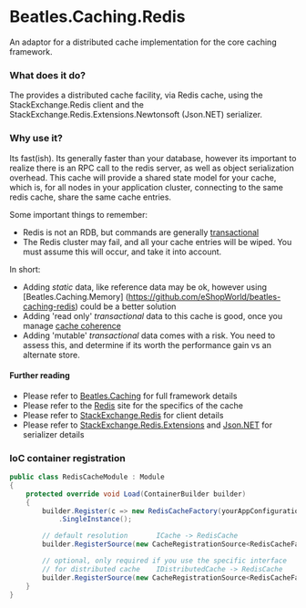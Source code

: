 # Beatles.Caching.Redis
An adaptor for a distributed cache implementation for the core caching framework.

### What does it do?
The provides a distributed cache facility, via Redis cache, using the StackExchange.Redis client and the StackExchange.Redis.Extensions.Newtonsoft (Json.NET) serializer.


### Why use it?
Its fast(ish). Its generally faster than your database, however its important to realize there is an RPC call to the redis server, as well as object serialization overhead.
This cache will provide a shared state model for your cache, which is, for all nodes in your application cluster, connecting to the same redis cache, share the same cache entries.

Some important things to remember:
* Redis is not an RDB, but commands are generally [transactional](https://redis.io/topics/transactions)
* The Redis cluster may fail, and all your cache entries will be wiped. You must assume this will occur, and take it into account.

In short:
* Adding *static* data, like reference data may be ok, however using [Beatles.Caching.Memory] (https://github.com/eShopWorld/beatles-caching-redis) could be a better solution
* Adding 'read only' *transactional* data to this cache is good, once you manage [cache coherence](https://en.wikipedia.org/wiki/Cache_coherence)
* Adding 'mutable' *transactional* data comes with a risk. You need to assess this, and determine if its worth the performance gain vs an alternate store.


#### Further reading
* Please refer to [Beatles.Caching](https://github.com/eShopWorld/beatles-caching) for full framework details
* Please refer to the [Redis](https://redis.io/) site for the specifics of the cache
* Please refer to [StackExchange.Redis](https://github.com/StackExchange/StackExchange.Redis) for client details
* Please refer to [StackExchange.Redis.Extensions](https://github.com/imperugo/StackExchange.Redis.Extensions) and [Json.NET](http://www.newtonsoft.com/json) for serializer details

### IoC container registration
```c#
public class RedisCacheModule : Module
{
    protected override void Load(ContainerBuilder builder)
    {
        builder.Register(c => new RedisCacheFactory(yourAppConfiguration.RedisConnectionString))
            .SingleInstance();

        // default resolution       ICache -> RedisCache
        builder.RegisterSource(new CacheRegistrationSource<RedisCacheFactory>(typeof(ICache<>)));

        // optional, only required if you use the specific interface
        // for distributed cache    IDistributedCache -> RedisCache
        builder.RegisterSource(new CacheRegistrationSource<RedisCacheFactory>(typeof(IDistributedCache<>)));
    }
}
```
